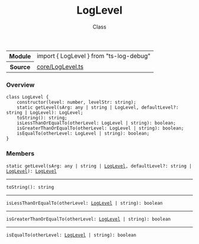 <header class="symbol-info-header">    <h1 id="loglevel">LogLevel</h1>    <label class="symbol-info-type-label class">Class</label>      </header>
<section class="symbol-info">      <table class="is-full-width">        <tbody>        <tr>          <th>Module</th>          <td>            <div class="lang-typescript">                <span class="token keyword">import</span> { LogLevel }                 <span class="token keyword">from</span>                 <span class="token string">"ts-log-debug"</span>                            </div>          </td>        </tr>        <tr>          <th>Source</th>          <td>            <a href="https://github.com/romakita/log-debug/blob/v4.0.1/src/core/LogLevel.ts#L0-L0">                core/LogLevel.ts            </a>        </td>        </tr>                </tbody>      </table>    </section>

### Overview

<pre><code class="typescript-lang"><span class="token keyword">class</span> LogLevel <span class="token punctuation">{</span>
    <span class="token keyword">constructor</span><span class="token punctuation">(</span>level<span class="token punctuation">:</span> <span class="token keyword">number</span><span class="token punctuation">,</span> levelStr<span class="token punctuation">:</span> <span class="token keyword">string</span><span class="token punctuation">)</span><span class="token punctuation">;</span>
    <span class="token keyword">static</span> <span class="token function">getLevel</span><span class="token punctuation">(</span>sArg<span class="token punctuation">:</span> <span class="token keyword">any</span> | <span class="token keyword">string</span> | LogLevel<span class="token punctuation">,</span> defaultLevel?<span class="token punctuation">:</span> <span class="token keyword">string</span> | LogLevel<span class="token punctuation">)</span><span class="token punctuation">:</span> LogLevel<span class="token punctuation">;</span>
    <span class="token function">toString</span><span class="token punctuation">(</span><span class="token punctuation">)</span><span class="token punctuation">:</span> <span class="token keyword">string</span><span class="token punctuation">;</span>
    <span class="token function">isLessThanOrEqualTo</span><span class="token punctuation">(</span>otherLevel<span class="token punctuation">:</span> LogLevel | <span class="token keyword">string</span><span class="token punctuation">)</span><span class="token punctuation">:</span> <span class="token keyword">boolean</span><span class="token punctuation">;</span>
    <span class="token function">isGreaterThanOrEqualTo</span><span class="token punctuation">(</span>otherLevel<span class="token punctuation">:</span> LogLevel | <span class="token keyword">string</span><span class="token punctuation">)</span><span class="token punctuation">:</span> <span class="token keyword">boolean</span><span class="token punctuation">;</span>
    <span class="token function">isEqualTo</span><span class="token punctuation">(</span>otherLevel<span class="token punctuation">:</span> LogLevel | <span class="token keyword">string</span><span class="token punctuation">)</span><span class="token punctuation">:</span> <span class="token keyword">boolean</span><span class="token punctuation">;</span>
<span class="token punctuation">}</span></code></pre>

### Members

<div class="method-overview"><pre><code class="typescript-lang"><span class="token keyword">static</span> <span class="token function">getLevel</span><span class="token punctuation">(</span>sArg<span class="token punctuation">:</span> <span class="token keyword">any</span> | <span class="token keyword">string</span> | <a href="#api/common/core/loglevel"><span class="token">LogLevel</span></a><span class="token punctuation">,</span> defaultLevel?<span class="token punctuation">:</span> <span class="token keyword">string</span> | <a href="#api/common/core/loglevel"><span class="token">LogLevel</span></a><span class="token punctuation">)</span><span class="token punctuation">:</span> <a href="#api/common/core/loglevel"><span class="token">LogLevel</span></a></code></pre></div>
<hr />
<div class="method-overview"><pre><code class="typescript-lang"><span class="token function">toString</span><span class="token punctuation">(</span><span class="token punctuation">)</span><span class="token punctuation">:</span> <span class="token keyword">string</span></code></pre></div>
<hr />
<div class="method-overview"><pre><code class="typescript-lang"><span class="token function">isLessThanOrEqualTo</span><span class="token punctuation">(</span>otherLevel<span class="token punctuation">:</span> <a href="#api/common/core/loglevel"><span class="token">LogLevel</span></a> | <span class="token keyword">string</span><span class="token punctuation">)</span><span class="token punctuation">:</span> <span class="token keyword">boolean</span></code></pre></div>
<hr />
<div class="method-overview"><pre><code class="typescript-lang"><span class="token function">isGreaterThanOrEqualTo</span><span class="token punctuation">(</span>otherLevel<span class="token punctuation">:</span> <a href="#api/common/core/loglevel"><span class="token">LogLevel</span></a> | <span class="token keyword">string</span><span class="token punctuation">)</span><span class="token punctuation">:</span> <span class="token keyword">boolean</span></code></pre></div>
<hr />
<div class="method-overview"><pre><code class="typescript-lang"><span class="token function">isEqualTo</span><span class="token punctuation">(</span>otherLevel<span class="token punctuation">:</span> <a href="#api/common/core/loglevel"><span class="token">LogLevel</span></a> | <span class="token keyword">string</span><span class="token punctuation">)</span><span class="token punctuation">:</span> <span class="token keyword">boolean</span></code></pre></div>
